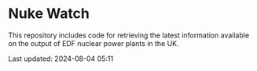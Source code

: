 # Nuke Watch

This repository includes code for retrieving the latest information available on the output of EDF nuclear power plants in the UK.

Last updated: 2024-08-04 05:11